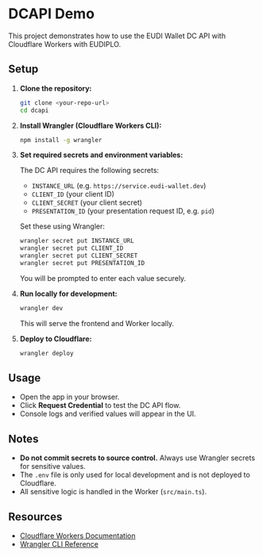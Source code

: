 # DCAPI Demo

This project demonstrates how to use the EUDI Wallet DC API with Cloudflare Workers with EUDIPLO.

## Setup

1. **Clone the repository:**

   ```sh
   git clone <your-repo-url>
   cd dcapi
   ```

2. **Install Wrangler (Cloudflare Workers CLI):**

   ```sh
   npm install -g wrangler
   ```

3. **Set required secrets and environment variables:**

   The DC API requires the following secrets:
   - `INSTANCE_URL` (e.g. `https://service.eudi-wallet.dev`)
   - `CLIENT_ID` (your client ID)
   - `CLIENT_SECRET` (your client secret)
   - `PRESENTATION_ID` (your presentation request ID, e.g. `pid`)

   Set these using Wrangler:

   ```sh
   wrangler secret put INSTANCE_URL
   wrangler secret put CLIENT_ID
   wrangler secret put CLIENT_SECRET
   wrangler secret put PRESENTATION_ID
   ```

   You will be prompted to enter each value securely.

4. **Run locally for development:**

   ```sh
   wrangler dev
   ```

   This will serve the frontend and Worker locally.

5. **Deploy to Cloudflare:**

   ```sh
   wrangler deploy
   ```

## Usage

- Open the app in your browser.
- Click **Request Credential** to test the DC API flow.
- Console logs and verified values will appear in the UI.

## Notes

- **Do not commit secrets to source control.** Always use Wrangler secrets for sensitive values.
- The `.env` file is only used for local development and is not deployed to Cloudflare.
- All sensitive logic is handled in the Worker (`src/main.ts`).

## Resources

- [Cloudflare Workers Documentation](https://developers.cloudflare.com/workers/)
- [Wrangler CLI Reference](https://developers.cloudflare.com/workers/wrangler/commands/)
